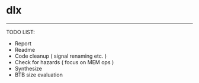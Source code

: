 # dlx
---
TODO LIST:
* Report
* Readme
* Code cleanup ( signal renaming etc. )
* Check for hazards ( focus on MEM ops )
* Synthesize
* BTB size evaluation

